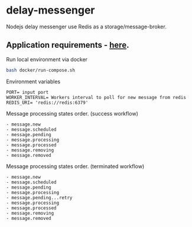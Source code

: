 # delay-messenger

Nodejs delay messenger use Redis as a storage/message-broker.

## Application requirements - [here](https://github.com/vklymniuk/delay-messenger/blob/master/REQUIREMENTS.md).


Run local environment via docker

```bash
bash docker/run-compose.sh
```

Environment variables
```text
PORT= input port
WORKER_INTERVAL= Workers interval to poll for new message from redis  
REDIS_URI= 'redis://redis:6379'
```

Message processing states order. (success workflow)
```text
- message.new
- message.scheduled
- message.pending
- message.processing
- message.processed
- message.removing
- message.removed
```

Message processing states order. (terminated workflow)
```text
- message.new
- message.scheduled
- message.pending
- message.processing
- message.pending...retry
- message.processing
- message.processed
- message.removing
- message.removed
```


